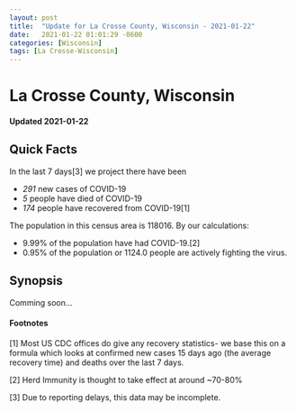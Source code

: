 ```yaml
---
layout: post
title:  "Update for La Crosse County, Wisconsin - 2021-01-22"
date:   2021-01-22 01:01:29 -0600
categories: [Wisconsin]
tags: [La Crosse-Wisconsin]
---
```


# La Crosse County, Wisconsin
#### Updated 2021-01-22

## Quick Facts

In the last 7 days[3] we project there have been
- *291* new cases of COVID-19
- *5* people have died of COVID-19
- *174* people have recovered from COVID-19[1]

The population in this census area is 118016. By our calculations:
- 9.99% of the population have had COVID-19.[2]
- 0.95% of the population or 1124.0 people are actively fighting the virus.

## Synopsis

Comming soon...


#### Footnotes

[1] Most US CDC offices do give any recovery statistics- we base this on a formula which looks at confirmed new cases
15 days ago (the average recovery time) and deaths over the last 7 days.

[2] Herd Immunity is thought to take effect at around ~70-80%

[3] Due to reporting delays, this data may be incomplete.
 
    